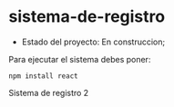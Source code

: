 <h1> sistema-de-registro</h1>

- Estado del proyecto: En construccion;

Para ejecutar el sistema debes poner:

```npm install react```

Sistema de registro 2
